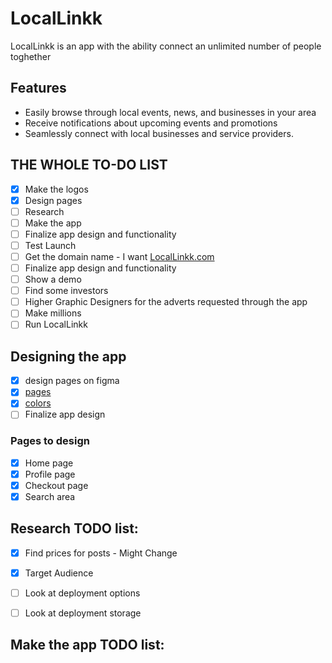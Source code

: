 # LocalLinkk
LocalLinkk is an app with the ability connect an unlimited number of people toghether

## Features
- Easily browse through local events, news, and businesses in your area
- Receive notifications about upcoming events and promotions
- Seamlessly connect with local businesses and service providers.

## THE WHOLE TO-DO LIST 
- [x] Make the logos
- [x] Design pages
- [ ] Research
- [ ] Make the app
- [ ] Finalize app design and functionality
- [ ] Test Launch
- [ ] Get the domain name - I want [LocalLinkk.com](https://www.namecheap.com/domains/registration/results/?domain=locallinkk)
- [ ] Finalize app design and functionality
- [ ] Show a demo
- [ ] Find some investors
- [ ] Higher Graphic Designers for the adverts requested through the app
- [ ] Make millions
- [ ] Run LocalLinkk

## Designing the app 
- [x] design pages on figma
- [x] [pages](images/pageDesgins/locallink.pdf)
- [x] [colors](https://colorhunt.co/palette/222222045757044343e4e4e4)
- [ ] Finalize app design 

### Pages to design  
- [x] Home page
- [x] Profile page
- [x] Checkout page
- [x] Search area

## Research TODO list:
- [x] Find prices for posts - Might Change

- [x] Target Audience

- [ ] Look at deployment options
- [ ] Look at deployment storage

## Make the app TODO list:
